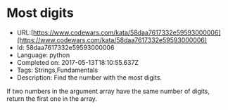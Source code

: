 # Most digits

 - URL:[https://www.codewars.com/kata/58daa7617332e59593000006](https://www.codewars.com/kata/58daa7617332e59593000006)
 - Id: 58daa7617332e59593000006
 - Language: python
 - Completed on: 2017-05-13T18:10:55.637Z
 - Tags: Strings,Fundamentals
 - Description:
Find the number with the most digits.

If two numbers in the argument array have the same number of digits, return the first one in the array.


